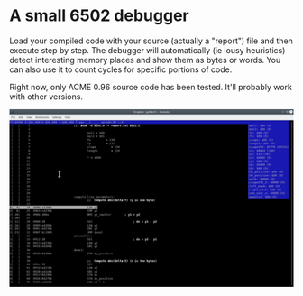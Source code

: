 # A small 6502 debugger

Load your compiled code with your source (actually a "report") file and then execute step by step.
The debugger will automatically (ie lousy heuristics) detect interesting memory places and
show them as bytes or words. You can also use it to count cycles for specific portions of code.

Right now, only ACME 0.96 source code has been tested. It'll probably work with other versions.

![](doc/screenshot.png)
